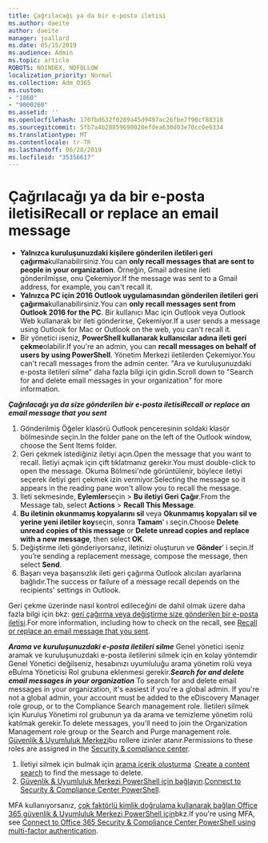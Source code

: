 ```yaml
---
title: Çağrılacağı ya da bir e-posta iletisi
ms.author: daeite
author: daeite
manager: joallard
ms.date: 05/15/2019
ms.audience: Admin
ms.topic: article
ROBOTS: NOINDEX, NOFOLLOW
localization_priority: Normal
ms.collection: Adm_O365
ms.custom:
- "1860"
- "9000260"
ms.assetid: ''
ms.openlocfilehash: 170fbd632f0289a45d9497ac26fbe7f90cf88318
ms.sourcegitcommit: 5fb7a4b28859690020efdea630d03e70cc0e6334
ms.translationtype: MT
ms.contentlocale: tr-TR
ms.lasthandoff: 06/28/2019
ms.locfileid: "35356617"
---
```

# <a name="recall-or-replace-an-email-message"></a><span data-ttu-id="087ab-102">Çağrılacağı ya da bir e-posta iletisi</span><span class="sxs-lookup"><span data-stu-id="087ab-102">Recall or replace an email message</span></span>

- <span data-ttu-id="087ab-103">**Yalnızca kuruluşunuzdaki kişilere gönderilen iletileri geri çağırma**kullanabilirsiniz.</span><span class="sxs-lookup"><span data-stu-id="087ab-103">You can **only recall messages that are sent to people in your organization**.</span></span> <span data-ttu-id="087ab-104">Örneğin, Gmail adresine ileti gönderilmişse, onu Çekemiyor.</span><span class="sxs-lookup"><span data-stu-id="087ab-104">If the message was sent to a Gmail address, for example, you can't recall it.</span></span>
- <span data-ttu-id="087ab-105">**Yalnızca PC için 2016 Outlook uygulamasından gönderilen iletileri geri çağırma**kullanabilirsiniz.</span><span class="sxs-lookup"><span data-stu-id="087ab-105">You can **only recall messages sent from Outlook 2016 for the PC**.</span></span> <span data-ttu-id="087ab-106">Bir kullanıcı Mac için Outlook veya Outlook Web kullanarak bir ileti gönderirse, Çekemiyor.</span><span class="sxs-lookup"><span data-stu-id="087ab-106">If a user sends a message using Outlook for Mac or Outlook on the web, you can't recall it.</span></span>
- <span data-ttu-id="087ab-107">Bir yönetici iseniz, **PowerShell kullanarak kullanıcılar adına ileti geri çekme**olabilir.</span><span class="sxs-lookup"><span data-stu-id="087ab-107">If you're an admin, you can **recall messages on behalf of users by using PowerShell**.</span></span> <span data-ttu-id="087ab-108">Yönetim Merkezi iletilerden Çekemiyor.</span><span class="sxs-lookup"><span data-stu-id="087ab-108">You can't recall messages from the admin center.</span></span> <span data-ttu-id="087ab-109">"Ara ve kuruluşunuzdaki e-posta iletileri silme" daha fazla bilgi için gidin.</span><span class="sxs-lookup"><span data-stu-id="087ab-109">Scroll down to "Search for and delete email messages in your organization" for more information.</span></span>

<span data-ttu-id="087ab-110">***Çağrılacağı ya da size gönderilen bir e-posta iletisi***</span><span class="sxs-lookup"><span data-stu-id="087ab-110">***Recall or replace an email message that you sent***</span></span>

1. <span data-ttu-id="087ab-111">Gönderilmiş Öğeler klasörü Outlook penceresinin soldaki klasör bölmesinde seçin.</span><span class="sxs-lookup"><span data-stu-id="087ab-111">In the folder pane on the left of the Outlook window, choose the Sent Items folder.</span></span>
2. <span data-ttu-id="087ab-112">Geri çekmek istediğiniz iletiyi açın.</span><span class="sxs-lookup"><span data-stu-id="087ab-112">Open the message that you want to recall.</span></span> <span data-ttu-id="087ab-113">İletiyi açmak için çift tıklatmanız gerekir.</span><span class="sxs-lookup"><span data-stu-id="087ab-113">You must double-click to open the message.</span></span> <span data-ttu-id="087ab-114">Okuma Bölmesi'nde görüntülenir, böylece iletiyi seçerek iletiyi geri çekmek izin vermiyor.</span><span class="sxs-lookup"><span data-stu-id="087ab-114">Selecting the message so it appears in the reading pane won't allow you to recall the message.</span></span>
3. <span data-ttu-id="087ab-115">İleti sekmesinde, **Eylemler**seçin > **Bu iletiyi Geri Çağır**.</span><span class="sxs-lookup"><span data-stu-id="087ab-115">From the Message tab, select **Actions** > **Recall This Message**.</span></span>
4. <span data-ttu-id="087ab-116">**Bu iletinin okunmamış kopyalarını sil** veya **Okunmamış kopyaları sil ve yerine yeni iletiler koy**seçin, sonra **Tamam**' ı seçin.</span><span class="sxs-lookup"><span data-stu-id="087ab-116">Choose **Delete unread copies of this message** or **Delete unread copies and replace with a new message**, then select **OK**.</span></span>
5. <span data-ttu-id="087ab-117">Değiştirme ileti gönderiyorsanız, iletinizi oluşturun ve **Gönder**' i seçin.</span><span class="sxs-lookup"><span data-stu-id="087ab-117">If you’re sending a replacement message, compose the message, then select **Send**.</span></span>
6. <span data-ttu-id="087ab-118">Başarı veya başarısızlık ileti geri çağırma Outlook alıcıları ayarlarına bağlıdır.</span><span class="sxs-lookup"><span data-stu-id="087ab-118">The success or failure of a message recall depends on the recipients' settings in Outlook.</span></span>

<span data-ttu-id="087ab-119">Geri çekme üzerinde nasıl kontrol edileceğini de dahil olmak üzere daha fazla bilgi için bkz: [geri çağırma veya değiştirme size gönderilen bir e-posta iletisi](https://support.office.com/article/35027f88-d655-4554-b4f8-6c0729a723a0).</span><span class="sxs-lookup"><span data-stu-id="087ab-119">For more information, including how to check on the recall, see [Recall or replace an email message that you sent](https://support.office.com/article/35027f88-d655-4554-b4f8-6c0729a723a0).</span></span>

<span data-ttu-id="087ab-120">***Arama ve kuruluşunuzdaki e-posta iletileri silme*** Genel yönetici iseniz aramak ve kuruluşunuzdaki e-posta iletilerini silmek için en kolay yöntemdir Genel Yönetici değilseniz, hesabınızı uyumluluğu arama yönetim rolü veya eBulma Yöneticisi Rol grubuna eklenmesi gerekir.</span><span class="sxs-lookup"><span data-stu-id="087ab-120">***Search for and delete email messages in your organization*** To search for and delete email messages in your organization, it's easiest if you're a global admin. If you're not a global admin, your account must be added to the eDiscovery Manager role group, or to the Compliance Search management role.</span></span> <span data-ttu-id="087ab-121">İletileri silmek için Kuruluş Yönetimi rol grubunun ya da arama ve temizleme yönetim rolü katılmak gerekir.</span><span class="sxs-lookup"><span data-stu-id="087ab-121">To delete messages, you'll need to join the Organization Management role group or the Search and Purge management role.</span></span> <span data-ttu-id="087ab-122">[Güvenlik & Uyumluluk Merkezi](https://protection.office.com/)bu rollere izinler atanır.</span><span class="sxs-lookup"><span data-stu-id="087ab-122">Permissions to these roles are assigned in the [Security & compliance center](https://protection.office.com/).</span></span>

1. <span data-ttu-id="087ab-123">İletiyi silmek için bulmak için [arama içerik oluşturma](https://docs.microsoft.com/office365/securitycompliance/content-search) .</span><span class="sxs-lookup"><span data-stu-id="087ab-123">[Create a content search](https://docs.microsoft.com/office365/securitycompliance/content-search) to find the message to delete.</span></span>
2. <span data-ttu-id="087ab-124">[Güvenlik & Uyumluluk Merkezi PowerShell için bağlayın](https://docs.microsoft.com/powershell/exchange/office-365-scc/connect-to-scc-powershell/connect-to-scc-powershell?view=exchange-ps).</span><span class="sxs-lookup"><span data-stu-id="087ab-124">[Connect to Security & Compliance Center PowerShell](https://docs.microsoft.com/powershell/exchange/office-365-scc/connect-to-scc-powershell/connect-to-scc-powershell?view=exchange-ps).</span></span> 

<span data-ttu-id="087ab-125">MFA kullanıyorsanız, [çok faktörlü kimlik doğrulama kullanarak bağlan Office 365 güvenlik & Uyumluluk Merkezi PowerShell için](https://docs.microsoft.com/powershell/exchange/office-365-scc/connect-to-scc-powershell/mfa-connect-to-scc-powershell?view=exchange-ps)bkz.</span><span class="sxs-lookup"><span data-stu-id="087ab-125">If you're using MFA, see [Connect to Office 365 Security & Compliance Center PowerShell using multi-factor authentication](https://docs.microsoft.com/powershell/exchange/office-365-scc/connect-to-scc-powershell/mfa-connect-to-scc-powershell?view=exchange-ps).</span></span> 
